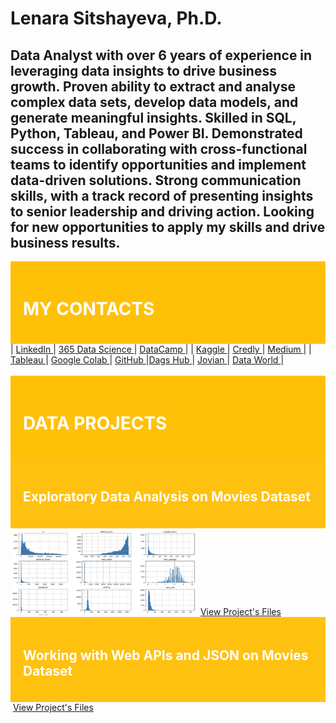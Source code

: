 # Lenara Sitshayeva, Ph.D. 
## Data Analyst with over 6 years of experience in leveraging data insights to drive business growth. Proven ability to extract and analyse complex data sets, develop data models, and generate meaningful insights. Skilled in SQL, Python, Tableau, and Power BI. Demonstrated success in collaborating with cross-functional teams to identify opportunities and implement data-driven solutions. Strong communication skills, with a track record of presenting insights to senior leadership and driving action. Looking for new opportunities to apply my skills and drive business results. 
<div style="background-color: #FFC107; padding: 20px;">
<h1 style="color: #FFF;">MY CONTACTS</h1>
</div>
| <a href="https://www.linkedin.com/in/lenara-sitshayeva/">LinkedIn </a>   | <a href="learn.365financialanalyst.com/profile/lenara-sitshayeva-phd/">365 Data Science </a>   | <a href="https://www.datacamp.com/profile/LenaraSitshayeva">DataCamp </a>|
| <a href="https://www.kaggle.com/lenarasitshayeva">Kaggle </a>   | <a href="https://www.credly.com/users/lenara-sitshayeva">Credly </a>   | <a href="https://medium.com/@sitshayeva">Medium </a>   |
| <a href="https://public.tableau.com/app/profile/lenara.sitshayeva">Tableau </a>    | <a href="https://drive.google.com/drive/folders/1hDZrSDr9H5a28IoPMrSnel6Gb2EZWeSX?usp=share_link">Google Colab </a>   | <a href="https://github.com/sitshayeva">GitHub </a>   |<a href="https://dagshub.com/sitshayeva">Dags Hub </a>  | <a href="https://jovian.com/sitshayeva">Jovian </a>  | <a href="https://data.world/lenara">Data World </a>  |
<br><br>
<div style="background-color: #FFC107; padding: 20px;">
<h1 style="color: #FFF;"> DATA PROJECTS </h1>
</div>
<div style="background-color: #FFC110; padding: 20px;">
<h2 style="color: #FFF;">Exploratory Data Analysis on Movies Dataset</h2>
</div>
<img
  src="https://github.com/sitshayeva/lenara.github.io/blob/main/projects/EDA_movies_dataset/cover.png"
  style="display: inline-block; margin: 0 auto; max-width: 300px">
<a href="https://github.com/sitshayeva/lenara.github.io/tree/main/projects/EDA_movies_dataset/">View Project's Files</a> 
<div style="background-color: #FFC110; padding: 20px;">
<h2 style="color: #FFF;">Working with Web APIs and JSON on Movies Dataset</h2>
</div>
<img
  src=""
  style="display: inline-block; margin: 0 auto; max-width: 300px">
<a href="">View Project's Files</a> 
  
  
  

